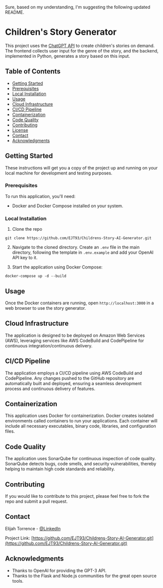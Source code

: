 Sure, based on my understanding, I'm suggesting the following updated README.

# Children's Story Generator

This project uses the [ChatGPT API](https://planetbanknote.com/) to create children's stories on demand. The frontend collects user input for the genre of the story, and the backend, implemented in Python, generates a story based on this input. 

## Table of Contents

- [Getting Started](#getting-started)
- [Prerequisites](#prerequisites)
- [Local Installation](#local-installation)
- [Usage](#usage)
- [Cloud Infrastructure](#cloud-infrastructure)
- [CI/CD Pipeline](#ci/cd-pipeline)
- [Containerization](#containerization)
- [Code Quality](#code-quality)
- [Contributing](#contributing)
- [License](#license)
- [Contact](#contact)
- [Acknowledgments](#acknowledgments)

## Getting Started

These instructions will get you a copy of the project up and running on your local machine for development and testing purposes.

### Prerequisites

To run this application, you'll need:
- Docker and Docker Compose installed on your system.

### Local Installation

1. Clone the repo
```
git clone https://github.com/EJT93/Childrens-Story-AI-Generator.git
```

2. Navigate to the cloned directory. Create an `.env` file in the main directory, following the template in `.env.example` and add your OpenAI API key to it.

3. Start the application using Docker Compose:
```
docker-compose up -d --build
```

## Usage

Once the Docker containers are running, open `http://localhost:3000` in a web browser to use the story generator.

## Cloud Infrastructure

The application is designed to be deployed on Amazon Web Services (AWS), leveraging services like AWS CodeBuild and CodePipeline for continuous integration/continuous delivery.

## CI/CD Pipeline

The application employs a CI/CD pipeline using AWS CodeBuild and CodePipeline. Any changes pushed to the GitHub repository are automatically built and deployed, ensuring a seamless development process and continuous delivery of features.

## Containerization

This application uses Docker for containerization. Docker creates isolated environments called containers to run your applications. Each container will include all necessary executables, binary code, libraries, and configuration files.

## Code Quality

The application uses SonarQube for continuous inspection of code quality. SonarQube detects bugs, code smells, and security vulnerabilities, thereby helping to maintain high code standards and reliability.

## Contributing

If you would like to contribute to this project, please feel free to fork the repo and submit a pull request.

## Contact

Elijah Torrence - [@LinkedIn](https://www.linkedin.com/in/elijah-torrence-67208169/)

Project Link: [https://github.com/EJT93/Childrens-Story-AI-Generator.git](https://github.com/EJT93/Childrens-Story-AI-Generator.git)

## Acknowledgments

- Thanks to OpenAI for providing the GPT-3 API.
- Thanks to the Flask and Node.js communities for the great open source tools.